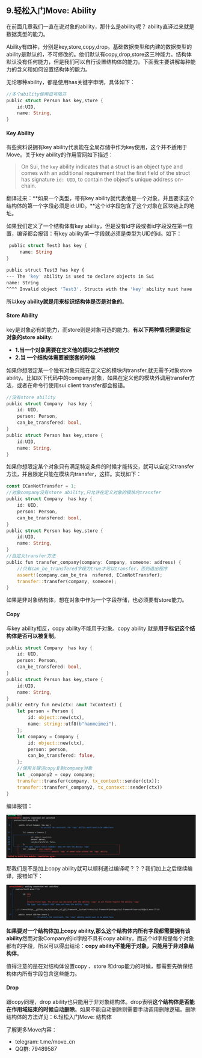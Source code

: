 ## 9.轻松入门Move: Ability

在前面几章我们一直在说对象的ability，那什么是ability呢？ ability直译过来就是数据类型的能力。

Ability有四种，分别是key,store,copy,drop。基础数据类型和内建的数据类型的ability是默认的，不可修改的。他们默认有copy,drop,store这三种能力。结构体默认没有任何能力，但是我们可以自行设置结构体的能力。下面我主要讲解每种能力的含义和如何设置结构体的能力。

无论哪种ability，都是使用has关键字申明，具体如下：

```rust
//多个ability使用逗号隔开
public struct Person has key,store {
    id:UID,
    name: String,
}
```

#### Key Ability

有些资料说拥有key ability代表能在全局存储中作为key使用，这个并不适用于Move。关于key ability的作用官网如下描述：

>On Sui, the `key` ability indicates that a struct is an object type and comes with an additional requirement that the first field of the struct has signature `id: UID`, to contain the object's unique address on-chain. 

翻译过来：**如果一个类型，带有key ability就代表他是一个对象，并且要求这个结构体的第一个字段必须是id:UID。**这个id字段包含了这个对象在区块链上的地址。

如果我们定义了一个结构体有key ability，但是没有id字段或者id字段没在第一位置，编译都会报错：有key ability第一字段就必须是类型为UID的id。如下：

```rust
 public struct Test3 has key {
     name: String     
}
```

```bash
public struct Test3 has key {
--- The 'key' ability is used to declare objects in Sui
name: String     
^^^^ Invalid object 'Test3'. Structs with the 'key' ability must have 'id: sui::object::UID' as their first field
```

所以**key ability就是用来标识结构体是否是对象的**。

#### Store Ability

key是对象必有的能力，而store则是对象可选的能力。**有以下两种情况需要指定对象的store abiity:**

- **1.当一个对象需要在定义他的模块之外被转交**
- **2.当 一个结构体需要被嵌套的时候**

如果你想限定某一个独有对象只能在定义它的模块内transfer,就无需予对象store ability。比如以下代码中的company对象，如果在定义他的模块外调用transfer方法，或者在命令行使用sui client transfer都会报错。

```rust
//没有store ability
public struct Company  has key {
    id: UID,     
    person: Person,
    can_be_transfered: bool,
}
public struct Person has key,store {
    id:UID,
    name: String,
}
```

如果你想限定某个对象只有满足特定条件的时候才能转交，就可以自定义transfer方法，并且限定只能在模块内transfer，这样。实现如下：

```rust
const ECanNotTransfer = 1;
//对象company没有store ability,只允许在定义对象的模块内transfer
public struct Company  has key {
    id: UID,     
    person: Person,
    can_be_transfered: bool,
}
public struct Person has key,store {
    id:UID,
    name: String,
}
//自定义transfer方法
public fun transfer_company(company: Company, someone: address) {
    //只有can_be_transfered字段为true才可以transfer，否则退出程序
    assert!(company.can_be_tra	nsfered, ECanNotTransfer);
    transfer::transfer(company, someone);
} 
```

如果是非对象结构体，想在对象中作为一个字段存储，也必须要有store能力。

#### Copy

与key ability相反，copy ability不能用于对象。copy ability 就是**用于标记这个结构体是否可以被复制**。

```rust
public struct Company  has key {
    id: UID,     
    person: Person,
    can_be_transfered: bool,
}
public struct Person has key,store {
    id:UID,
    name: String,
}
public entry fun new(ctx: &mut TxContext) {
    let person = Person {
        id: object::new(ctx),
        name: string::utf8(b"hanmeimei"),
    };
    let company = Company {
        id: object::new(ctx),
        person: person,
        can_be_transfered: false,
    };
    //使用关键词copy复制company对象
    let _company2 = copy company;
    transfer::transfer(company, tx_context::sender(ctx));
    transfer::transfer(_company2, tx_context::sender(ctx))
}
```

编译报错：

![](https://github.com/Crazyjs123/crazyjs123.github.io/blob/main/pic/copy.png?raw=true)

那我们是不是加上copy ability就可以顺利通过编译呢？？？我们加上之后继续编译，报错如下：

![](https://github.com/Crazyjs123/crazyjs123.github.io/blob/main/pic/coyp2.png?raw=true)

**如果要对一个结构体加上copy ability,那么这个结构体内所有字段都需要拥有该ability**然而对象Company的id字段不具有copy ability，而这个id字段是每个对象都有的字段，所以可以得出结论：**copy ability不能用于对象，只能用于非对象结构体**。

值得注意的是在对结构体设置copy 、store 和drop能力的时候，都需要先确保结构体内所有字段包含这些能力。

#### Drop

跟copy同理，drop ability也只能用于非对象结构体。drop表明**这个结构体是否能在作用域结束的时候自动删除**。如果不能自动删除则需要手动调用删除逻辑。删除结构体的方法详见：6.轻松入门Move: 结构体



 了解更多Move内容：

- telegram: t.me/move_cn
- QQ群: 79489587
